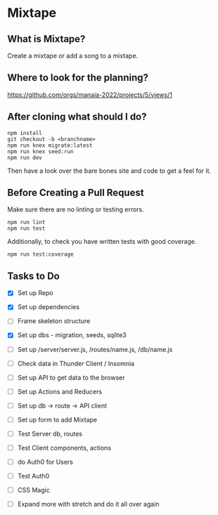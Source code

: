# Mixtape

## What is Mixtape?
Create a mixtape or add a song to a mixtape.

## Where to look for the planning?
https://github.com/orgs/manaia-2022/projects/5/views/1

## After cloning what should I do?
```
npm install
git checkout -b <branchname>
npm run knex migrate:latest
npm run knex seed:run
npm run dev
```
Then have a look over the bare bones site and code to get a feel for it.

## Before Creating a Pull Request
Make sure there are no linting or testing errors.
```
npm run lint
npm run test
```

Additionally, to check you have written tests with good coverage.
```
npm run test:coverage
```

## Tasks to Do
- [x] Set up Repo
- [x] Set up dependencies
- [ ] Frame skeleton structure
- [x] Set up dbs - migration, seeds, sqlite3
- [ ] Set up /server/server.js, /routes/name.js, /db/name.js
- [ ] Check data in Thunder Client / Insomnia
- [ ] Set up API to get data to the browser
- [ ] Set up Actions and Reducers 
- [ ] Set up db -> route -> API client
- [ ] Set up form to add Mixtape
- [ ] Test Server db, routes
- [ ] Test Client components, actions
- [ ] do Auth0 for Users
- [ ] Test Auth0
- [ ] CSS Magic
- [ ] Expand more with stretch and do it all over again 

